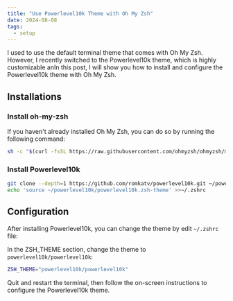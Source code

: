 ```yaml
---
title: "Use Powerlevel10k Theme with Oh My Zsh"
date: 2024-08-08
tags:
  - setup
---
```


I used to use the default terminal theme that comes with Oh My Zsh. However, I recently switched to the Powerlevel10k theme, which is highly customizable anIn this post, I will show you how to install and configure the Powerlevel10k theme with Oh My Zsh.

## Installations

### Install oh-my-zsh

If you haven't already installed Oh My Zsh, you can do so by running the following command:

```zsh
sh -c "$(curl -fsSL https://raw.githubusercontent.com/ohmyzsh/ohmyzsh/master/tools/install.sh)"
```

### Install Powerlevel10k

```zsh
git clone --depth=1 https://github.com/romkatv/powerlevel10k.git ~/powerlevel10k
echo 'source ~/powerlevel10k/powerlevel10k.zsh-theme' >>~/.zshrc
```

## Configuration

After installing Powerlevel10k, you can change the theme by edit `~/.zshrc` file:

In the ZSH_THEME section, change the theme to `powerlevel10k/powerlevel10k`:

```zsh
ZSH_THEME="powerlevel10k/powerlevel10k"
```

Quit and restart the terminal, then follow the on-screen instructions to configure the Powerlevel10k theme.

